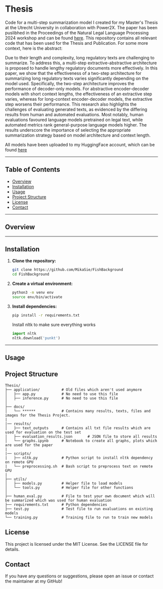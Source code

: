 # Thesis

Code for a multi-step summarization model I created for my Master's Thesis at the Utrecht University in collaboration with Power2X. The paper has been puslibhed in the Proceedings of the Natural Legal Language Processing 2024 workshop and can be found [here](https://aclanthology.org/2024.nllp-1.2/). This repository contains all relevant code that has been used for the Thesis and Publication. For some more context, here is the abstract: 

Due to their length and complexity, long regulatory texts are challenging to summarize. To address this, a multi-step extractive-abstractive architecture is proposed to handle lengthy regulatory documents more effectively. In this paper, we show that the effectiveness of a two-step architecture for summarizing long regulatory texts varies significantly depending on the model used. Specifically, the two-step architecture improves the performance of decoder-only models. For abstractive encoder-decoder models with short context lengths, the effectiveness of an extractive step varies, whereas for long-context encoder-decoder models, the extractive step worsens their performance. This research also highlights the challenges of evaluating generated texts, as evidenced by the differing results from human and automated evaluations. Most notably, human evaluations favoured language models pretrained on legal text, while automated metrics rank general-purpose language models higher. The results underscore the importance of selecting the appropriate summarization strategy based on model architecture and context length.

All models have been uploaded to my HuggingFace account, which can be found [here](https://huggingface.co/MikaSie)

---

## Table of Contents

- [Overview](#overview)
- [Installation](#installation)
- [Usage](#usage)
- [Project Structure](#project-structure)
- [License](#license)
- [Contact](#contact)

---

## Overview


---
## Installation

1. **Clone the repository:**

   ```bash
   git clone https://github.com/MikaSie/FishBackground
   cd FishBackground
   ```

2. **Create a virtual environment:**
    ```bash
    python3 -m venv env 
    source env/bin/activate
    ```

3. **Install dependencies:**
    ```bash
    pip install -r requirements.txt
    ```

    Install nltk to make sure everything works
    
    ```python
    import nltk
    nltk.download('punkt')
    ```

---

## Usage



## Project Structure
```
Thesis/
├── application/          # Old files which aren't used anymore             
│   ├── app.py            # No need to use this file
│   ├── inference.py      # No need to use this file
│
├── docs/                
│   └── ******            # Contains many results, texts, files and images for the Thesis Project.
|
|── results/                 
│   ├── text_outputs      # Contains all txt file results which are used for evaluation on the test set
│   ├── evaluation_results.json       # JSON file to store all results
│   └── graphs.ipynb      # Notebook to create all graphs, plots which are used for the paper
|
|── scripts/
|   ├── nltk.py           # Python script to install nltk dependency on remote GPU
|   └── preprocessing.sh  # Bash script to preprocess text on remote GPU
|
├── utils/                 
│   ├── models.py         # Helper file to load models
│   └── tools.py          # Helper file for other functions
│
├── human_eval.py         # File to test your own document which will be summarized which was used for human evaluation
├── requirements.txt      # Python dependencies
├── test.py               # Test file to run evaluations on existing models
└── training.py           # Training file to run to train new models

```

## License

This project is licensed under the MIT License. See the LICENSE file for details.

## Contact
If you have any questions or suggestions, please open an issue or contact the maintainer at my GitHub!
